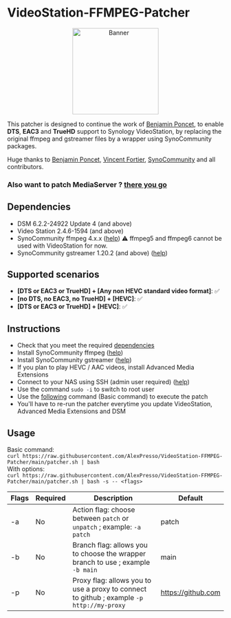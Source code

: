 # VideoStation-FFMPEG-Patcher

<p align="center">
  <img src="https://github.com/AlexPresso/VideoStation-FFMPEG-Patcher/blob/main/banner.png?raw=true" height=200px alt="Banner">
</p>

This patcher is designed to continue the work of [Benjamin Poncet](https://github.com/BenjaminPoncet), to enable **DTS**, **EAC3** and **TrueHD** support to Synology VideoStation, by replacing the original ffmpeg and gstreamer files by a wrapper using SynoCommunity packages.

Huge thanks to [Benjamin Poncet](https://github.com/BenjaminPoncet), [Vincent Fortier](https://github.com/th0ma7), [SynoCommunity](https://github.com/SynoCommunity) and all contributors.

### Also want to patch MediaServer ? [there you go](https://github.com/AlexPresso/mediaserver-ffmpeg-patcher)

## Dependencies
- DSM 6.2.2-24922 Update 4 (and above)
- Video Station 2.4.6-1594 (and above)
- SynoCommunity ffmpeg 4.x.x ([help](https://synocommunity.com/#easy-install)) ⚠️ ffmpeg5 and ffmpeg6 cannot be used with VideoStation for now.
- SynoCommunity gstreamer 1.20.2 (and above) ([help](https://synocommunity.com/#easy-install))

## Supported scenarios
- **[DTS or EAC3 or TrueHD] + [Any non HEVC standard video format]**: ✅
- **[no DTS, no EAC3, no TrueHD] + [HEVC]**: ✅
- **[DTS or EAC3 or TrueHD] + [HEVC]**: ✅

## Instructions
- Check that you meet the required [dependencies](https://github.com/AlexPresso/VideoStation-FFMPEG-Patcher#dependencies)
- Install SynoCommunity ffmpeg ([help](https://synocommunity.com/#easy-install))
- Install SynoCommunity gstreamer ([help](https://synocommunity.com/#easy-install))
- If you plan to play HEVC / AAC videos, install Advanced Media Extensions
- Connect to your NAS using SSH (admin user required) ([help](https://www.synology.com/en-global/knowledgebase/DSM/tutorial/General_Setup/How_to_login_to_DSM_with_root_permission_via_SSH_Telnet))
- Use the command `sudo -i` to switch to root user
- Use the [following](https://github.com/AlexPresso/VideoStation-FFMPEG-Patcher#usage) command (Basic command) to execute the patch
- You'll have to re-run the patcher everytime you update VideoStation, Advanced Media Extensions and DSM

## Usage
Basic command:  
`curl https://raw.githubusercontent.com/AlexPresso/VideoStation-FFMPEG-Patcher/main/patcher.sh | bash`   
With options:  
`curl https://raw.githubusercontent.com/AlexPresso/VideoStation-FFMPEG-Patcher/main/patcher.sh | bash -s -- <flags>`

| Flags | Required | Description                                                                               | Default            |
|-------|----------|-------------------------------------------------------------------------------------------|--------------------|
| -a    | No       | Action flag: choose between `patch` or `unpatch` ; example: `-a patch`                    | patch              |
| -b    | No       | Branch flag: allows you to choose the wrapper branch to use ; example `-b main`           | main               |                                                  
| -p    | No       | Proxy flag: allows you to use a proxy to connect to github ; example `-p http://my-proxy` | https://github.com |
